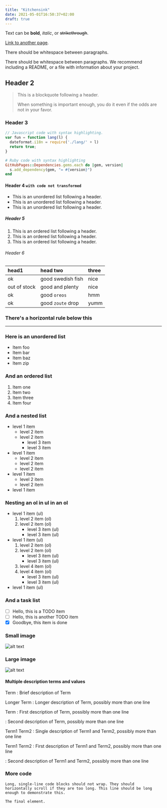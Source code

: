 ```yaml
---
title: "Kitchensink"
date: 2021-05-01T16:50:37+02:00
draft: true
---
```


Text can be **bold**, *italic*, or ~~strikethrough~~.

[Link to another page](https://hellodevops.blog).

There should be whitespace between paragraphs.

There should be whitespace between paragraphs. We recommend including a README, or a file with information about your project.

## Header 2

> This is a blockquote following a header.
>
> When something is important enough, you do it even if the odds are not in your favor.

### Header 3

```js
// Javascript code with syntax highlighting.
var fun = function lang(l) {
  dateformat.i18n = require('./lang/' + l)
  return true;
}
```

```ruby
# Ruby code with syntax highlighting
GitHubPages::Dependencies.gems.each do |gem, version|
  s.add_dependency(gem, "= #{version}")
end
```

#### Header 4 `with code not transformed`

* This is an unordered list following a header.
* This is an unordered list following a header.
* This is an unordered list following a header.

##### Header 5

1. This is an ordered list following a header.
2. This is an ordered list following a header.
3. This is an ordered list following a header.

###### Header 6

| head1        | head two          | three |
|:-------------|:------------------|:------|
| ok           | good swedish fish | nice  |
| out of stock | good and plenty   | nice  |
| ok           | good `oreos`      | hmm   |
| ok           | good `zoute` drop | yumm  |

### There's a horizontal rule below this

* * *

### Here is an unordered list

* Item foo
* Item bar
* Item baz
* Item zip

### And an ordered list

1. Item one
1. Item two
1. Item three
1. Item four

### And a nested list

* level 1 item
  * level 2 item
  * level 2 item
    * level 3 item
    * level 3 item
* level 1 item
  * level 2 item
  * level 2 item
  * level 2 item
* level 1 item
  * level 2 item
  * level 2 item
* level 1 item

### Nesting an ol in ul in an ol

* level 1 item (ul)
  1. level 2 item (ol)
  1. level 2 item (ol)
      * level 3 item (ul)
      * level 3 item (ul)
* level 1 item (ul)
  1. level 2 item (ol)
  2. level 2 item (ol)
      * level 3 item (ul)
      * level 3 item (ul)
  3. level 4 item (ol)
  4. level 4 item (ol)
      * level 3 item (ul)
      * level 3 item (ul)
* level 1 item (ul)

### And a task list

* [ ] Hello, this is a TODO item
* [ ] Hello, this is another TODO item
* [x] Goodbye, this item is done

### Small image

![alt text](https://github.githubassets.com/images/icons/emoji/octocat.png)

### Large image

![alt text](https://guides.github.com/activities/hello-world/branching.png)

#### Multiple description terms and values

Term
: Brief description of Term

Longer Term
: Longer description of Term,
  possibly more than one line

Term
: First description of Term,
  possibly more than one line

: Second description of Term,
  possibly more than one line

Term1
Term2
: Single description of Term1 and Term2,
  possibly more than one line

Term1
Term2
: First description of Term1 and Term2,
  possibly more than one line

: Second description of Term1 and Term2,
  possibly more than one line
  
### More code

```plain
Long, single-line code blocks should not wrap. They should horizontally scroll if they are too long. This line should be long enough to demonstrate this.
```

```plain
The final element.
```
